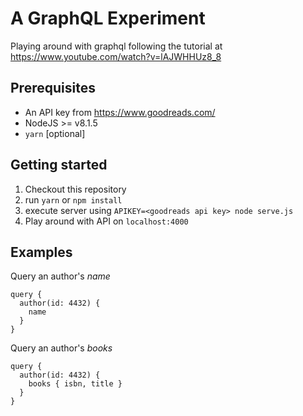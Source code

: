 # A GraphQL Experiment
Playing around with graphql following the tutorial at https://www.youtube.com/watch?v=lAJWHHUz8_8

## Prerequisites
* An API key from https://www.goodreads.com/
* NodeJS >= v8.1.5
* `yarn` [optional]

## Getting started
1. Checkout this repository
2. run `yarn` or `npm install`
3. execute server using `APIKEY=<goodreads api key> node serve.js`
4. Play around with API on `localhost:4000`

## Examples
Query an author's *name*

    query {
      author(id: 4432) {
        name
      }
    }

Query an author's *books*

    query {
      author(id: 4432) {
        books { isbn, title }
      }
    }